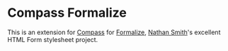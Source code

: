 # Compass Formalize

This is an extension for [Compass](http://beta.compass-style.org) for
[Formalize](http://formalize.me),
[Nathan Smith](http://sonspring.com)'s excellent HTML Form stylesheet
project.
